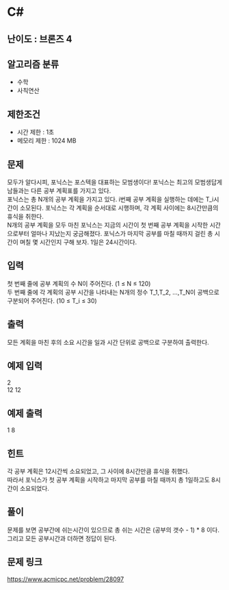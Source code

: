 # C#

## 난이도 : 브론즈 4

## 알고리즘 분류
  - 수학
  - 사칙연산

## 제한조건
  - 시간 제한 : 1초
  - 메모리 제한 : 1024 MB

## 문제
모두가 알다시피, 포닉스는 포스텍을 대표하는 모범생이다! 포닉스는 최고의 모범생답게 남들과는 다른 공부 계획표를 가지고 있다.<br/>
포닉스는 총 N개의 공부 계획을 가지고 있다. i번째 공부 계획을 실행하는 데에는 T_i시간이 소모된다. 포닉스는 각 계획을 순서대로 시행하며, 각 계획 사이에는 8시간만큼의 휴식을 취한다.<br/>
N개의 공부 계획을 모두 마친 포닉스는 지금의 시간이 첫 번째 공부 계획을 시작한 시간으로부터 얼마나 지났는지 궁금해졌다. 포닉스가 마지막 공부를 마칠 때까지 걸린 총 시간이 며칠 몇 시간인지 구해 보자. 1일은 24시간이다.<br/>

## 입력
첫 번째 줄에 공부 계획의 수 N이 주어진다. (1 ≤ N ≤ 120)<br/>
두 번째 줄에 각 계획의 공부 시간을 나타내는 N개의 정수 T_1,T_2, ...,T_N이 공백으로 구분되어 주어진다. (10 ≤ T_i ≤ 30)<br/>

## 출력
모든 계획을 마친 후의 소요 시간을 일과 시간 단위로 공백으로 구분하여 출력한다.<br/>

## 예제 입력
2<br/>
12 12<br/>

## 예제 출력
1 8<br/>

## 힌트
각 공부 계획은 12시간씩 소요되었고, 그 사이에 8시간만큼 휴식을 취했다.<br/>
따라서 포닉스가 첫 공부 계획을 시작하고 마지막 공부를 마칠 때까지 총 1일하고도 8시간이 소요되었다.<br/>

## 풀이
문제를 보면 공부간에 쉬는시간이 있으므로 총 쉬는 시간은 (공부의 갯수 - 1) * 8 이다.<br/>
그리고 모든 공부시간과 더하면 정답이 된다.<br/>

## 문제 링크
https://www.acmicpc.net/problem/28097